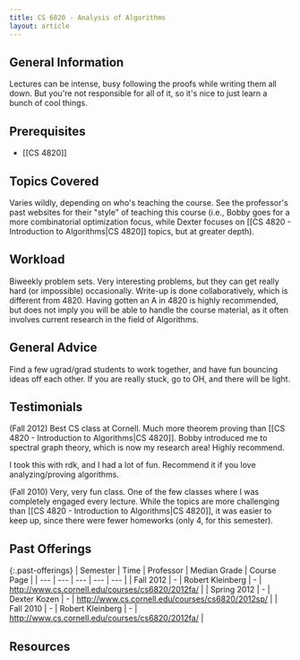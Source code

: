 ```yaml
---
title: CS 6820 - Analysis of Algorithms
layout: article
---
```


## General Information

Lectures can be intense, busy following the proofs while writing them all down. But you're not responsible for all of it, so it's nice to just learn a bunch of cool things.

## Prerequisites

 - [[CS 4820]]

## Topics Covered

Varies wildly, depending on who's teaching the course. See the professor's past websites for their "style" of teaching this course (i.e., Bobby goes for a more combinatorial optimization focus, while Dexter focuses on [[CS 4820 - Introduction to Algorithms|CS 4820]] topics, but at greater depth).

## Workload

Biweekly problem sets. Very interesting problems, but they can get really hard (or impossible) occasionally. Write-up is done collaboratively, which is different from 4820. Having gotten an A in 4820 is highly recommended, but does not imply you will be able to handle the course material, as it often involves current research in the field of Algorithms.

## General Advice

Find a few ugrad/grad students to work together, and have fun bouncing ideas off each other. If you are really stuck, go to OH, and there will be light.

## Testimonials

(Fall 2012) Best CS class at Cornell. Much more theorem proving than [[CS 4820 - Introduction to Algorithms|CS 4820]]. Bobby introduced me to spectral graph theory, which is now my research area! Highly recommend.

I took this with rdk, and I had a lot of fun. Recommend it if you love analyzing/proving algorithms.

(Fall 2010) Very, very fun class. One of the few classes where I was completely engaged every lecture. While the topics are more challenging than [[CS 4820 - Introduction to Algorithms|CS 4820]], it was easier to keep up, since there were fewer homeworks (only 4, for this semester).

## Past Offerings

{:.past-offerings}
| Semester | Time | Professor | Median Grade | Course Page |
| --- | --- | --- | --- | --- |
| Fall 2012 | - | Robert Kleinberg | - | http://www.cs.cornell.edu/courses/cs6820/2012fa/ |
| Spring 2012 | - | Dexter Kozen | - | http://www.cs.cornell.edu/courses/cs6820/2012sp/ |
| Fall 2010 | - | Robert Kleinberg | - | http://www.cs.cornell.edu/courses/cs6820/2012fa/ |

## Resources
